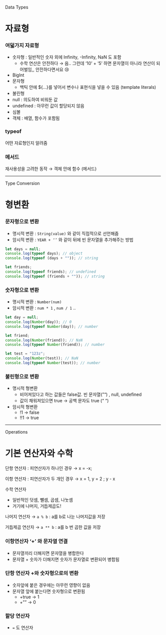 Data Types

# 자료형

### 여덟가지 자료형

- 숫자형 : 일반적인 숫자 외에 Infinity, -Infinity, NaN 도 포함
  - 수학 연산은 안전하다 → 음.. 그런데 ‘10’ + ‘5’ 하면 문자열이 아니라 연산이 되어벌임,, 안전하다면서요 😢
- BigInt
- 문자형
  - 백틱 안에 ${…}를 넣어서 변수나 표현식을 넣을 수 있음 (template literals)
- 불린형
- null : 의도하여 비워둔 값
- undefined : 아무런 값이 할당되지 않음
- 심볼
- 객체 : 배열, 함수가 포함됨

### typeof

어떤 자료형인지 알려줌

### 메서드

재사용성을 고려한 동작 → 객체 안에 함수 (메서드)

---

Type Conversion

# 형변환

### 문자형으로 변환

- 명시적 변환 : `String(value)` 와 같이 직접적으로 선언해줌
- 암시적 변환 : `YEAR + ‘’` 와 같이 뒤에 빈 문자열을 추가해주는 방법

```js
let days = null;
console.log(typeof days); // object
console.log(typeof (days + "")); // string

let friends;
console.log(typeof friends); // undefined
console.log(typeof (friends + "")); // string
```

### 숫자형으로 변환

- 명시적 변환 : `Number(num)`
- 암시적 변환 : `num * 1` , `num / 1` ..

```js
let day = null;
console.log(Number(day)); // 0
console.log(typeof Number(day)); // number

let friend;
console.log(Number(friend)); // NaN
console.log(typeof Number(friend)); // number

let test = "123z";
console.log(Number(test)); // NaN
console.log(typeof Number(test)); // number
```

### 불린형으로 변환

- 명시적 형변환
  - 비어져있다고 하는 값들은 false값. 빈 문자열(”“) , null, undefined
  - 값이 채워져있으면 true → 공백 문자도 true (“ “)
- 암시적 형변환
  - !1 → false
  - !!1 → true

---

Operations

# 기본 연산자와 수학

단항 연산자 : 피연산자가 하나인 경우 → x = -x;

이항 연산자 : 피연산자가 두 개인 경우 → x = 1, y = 2 ; y - x

수학 연산자

- 일반적인 덧셈, 뺄셈, 곱셈, 나눗셈
- 거기에 나머지, 거듭제곱도!

나머지 연산자 → `a % b` : a를 b로 나눈 나머지값을 저장

거듭제곱 연산자 → `a ** b` : a를 b 번 곱한 값을 저장

### 이항연산자 ‘+’ 와 문자열 연결

- 문자열끼리 더해지면 문자열을 병합한다
- 문자열 + 숫자가 더해지면 숫자가 문자열로 변환되어 병합됨

### 단항 연산자 +와 숫자형으로의 변환

- 숫자앞에 붙은 경우에는 아무런 영향이 없음
- 문자열 앞에 붙는다면 숫자형으로 변환됨
  - +true → 1
  - +”” → 0

### 할당 연산자

- `=` 도 연산자
